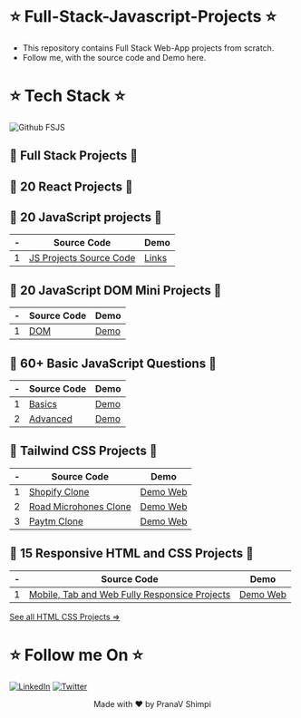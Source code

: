 # ⭐ Full-Stack-Javascript-Projects ⭐


- This repository contains Full Stack Web-App projects from scratch. 
- Follow me, with the source code and Demo here.


# ⭐ Tech Stack ⭐

![Github FSJS](https://user-images.githubusercontent.com/40532644/191911146-8b00b0d7-d540-4aa4-92b4-1ce4f0d52ca0.png)



##  🛑 Full Stack Projects 🛑  


## 🛑 20 React Projects 🛑


## 🛑 20 JavaScript projects 🛑
| - | Source Code | Demo |
|--|--|--|
| 1 | [JS Projects Source Code](https://github.com/PranaV-Shimpi/JavaScript-Projects)| [Links](https://github.com/PranaV-Shimpi/JavaScript-Projects) |



## 🛑 20 JavaScript DOM Mini Projects 🛑

| - | Source Code | Demo |
|--|--|--|
| 1 | [DOM ](https://github.com/PranaV-Shimpi/JavaScript-DOM/blob/main/JavaScript.md )| [Demo](https://github.com/PranaV-Shimpi/JavaScript-DOM) |

## 🛑 60+ Basic JavaScript Questions 🛑
| - | Source Code | Demo |
|--|--|--|
| 1 | [Basics ](https://github.com/PranaV-Shimpi/JavaScript-Basics )| [Demo](https://github.com/PranaV-Shimpi/JavaScript-Basics/blob/main/35%20JavaScript%20Questions.md) |
| 2 | [Advanced ](https://github.com/PranaV-Shimpi/JavaScript-Basics)| [Demo](https://github.com/PranaV-Shimpi/JavaScript-Basics/blob/main/Advance%20JavaScript%20Questions.md) |

## 🛑 Tailwind CSS Projects 🛑
| - | Source Code | Demo |
|--|--|--|
| 1 | [Shopify Clone](https://github.com/PranaV-Shimpi/HTML-CSS-and-Tailwind-Projects/tree/main/shopify%20Tailwind%20CSS%20clone  )| [Demo Web](https://ps-shopify-tailwind-clone.netlify.app/ ) |
| 2 | [Road Microhones Clone]( https://github.com/PranaV-Shimpi/HTML-CSS-and-Tailwind-Projects/tree/main/Rode%20Microphones%20Tailwind%20CSS%20Clone)| [Demo Web](https://ps-rode-tailwind-clone.netlify.app/ ) |
| 3 | [Paytm Clone](https://github.com/PranaV-Shimpi/HTML-CSS-and-Tailwind-Projects/tree/main/paytm%20Tailwind%20CSS%20clone) | [Demo Web](https://ps-paayytmm-clone.netlify.app/ )

## 🛑 15 Responsive HTML and CSS Projects 🛑
| - | Source Code | Demo |
|--|--|--|
| 1 | [Mobile, Tab and Web Fully Responsice Projects]( https://github.com/PranaV-Shimpi/HTML-CSS-and-Tailwind-Projects/tree/main/Responsive%20HTML%20%26%20CSS%20Projects%207-15 )| [Demo Web]( https://ps-css-project-11.netlify.app/) |

[See all HTML CSS Projects =>](https://github.com/PranaV-Shimpi/HTML-CSS-and-Tailwind-Projects)


# ⭐ Follow me On ⭐
[![LinkedIn](https://img.shields.io/static/v1.svg?label=connect&message=@PranaVShimpi&color=grey&logo=linkedin&style=flat&logoColor=white&colorA=blue)](https://www.linkedin.com/in/pranav-shimpi/) 
[![Twitter](https://img.shields.io/static/v1.svg?label=connect&message=@PranaVShimpi&color=grey&logo=twitter&style=flat&logoColor=white&colorA=blue)](https://twitter.com/pranaavshimpi)
 
   
<p align="center">
 Made with ❤️ by  PranaV Shimpi
</p>

